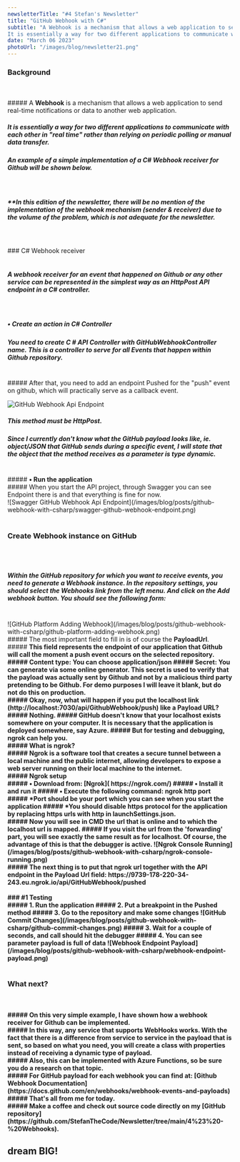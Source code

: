 ```yaml
---
newsletterTitle: "#4 Stefan's Newsletter"
title: "GitHub Webhook with C#"
subtitle: "A Webhook is a mechanism that allows a web application to send real-time notifications or data to another web application.
It is essentially a way for two different applications to communicate with each other in 'real time' rather than relying on periodic polling or manual data transfer."
date: "March 06 2023"
photoUrl: "/images/blog/newsletter21.png"
---
```


### Background
<br>
<br>
##### A <b>Webhook</b> is a mechanism that allows a web application to send real-time notifications or data to another web application.
<br>

##### It is essentially a way for two different applications to communicate with each other in "real time" rather than relying on periodic polling or manual data transfer.

##### An example of a simple implementation of a C# Webhook receiver for Github will be shown below.
<br>

##### **In this edition of the newsletter, there will be no mention of the implementation of the webhook mechanism (sender & receiver) due to the volume of the problem, which is not adequate for the newsletter.
<br>
<br>
### C# Webhook receiver
<br>
<br>

##### A webhook receiver for an event that happened on Github or any other service can be represented in the simplest way as an <b>HttpPost API endpoint</b> in a C# controller.

<br>

##### <b> • Create an action in C# Controller</b>
##### You need to create C # API Controller with GitHubWebhookController name. This is a controller to serve for all Events that happen within Github repository.
<br>
##### After that, you need to add an endpoint Pushed for the "push" event on github, which will practically serve as a callback event. 
<br>

![GitHub Webhook Api Endpoint](/images/blog/posts/github-webhook-with-csharp/github-webhook-api-endpoint.png)
<br>
##### This method must be HttpPost. 
##### Since I currently don't know what the GitHub payload looks like, ie. object/JSON that GitHub sends during a specific event, I will state that the object that the method receives as a parameter is type dynamic.
<br>
##### <b> ​• Run the application</b>
<br>
##### When you start the API project, through Swagger you can see Endpoint there is and that everything is fine for now.
<br>
![Swagger GitHub Webhook Api Endpoint](/images/blog/posts/github-webhook-with-csharp/swagger-github-webhook-endpoint.png)
<br>
<br>

### Create Webhook instance on GitHub
<br>
<br>

##### Within the GitHub repository for which you want to receive events, you need to generate a Webhook instance. In the repository settings, you should select the Webhooks link from the left menu. And click on the Add webhook button. You should see the following form: 
<br>
![GitHub Platform Adding Webhook](/images/blog/posts/github-webhook-with-csharp/github-platform-adding-webhook.png)
<br>
##### The most important field to fill in is of course the <b>PayloadUrl</b>.
<br>
##### <b>This field represents the endpoint of our application that Github will call the moment a push event occurs on the selected repository.<b>
<br>
##### <b>Content type:</b> You can choose application/json
##### <b>Secret:</b> You can generate via some online generator. This secret is used to verify that the payload was actually sent by Github and not by a malicious third party pretending to be Github. For demo purposes I will leave it blank, but <b> do not do this on production</b>.
<br>
##### Okay, now, what will happen if you put the localhost link (http://localhost:7030/api/GithubWebhook/push) like a Payload URL? 
<br>
##### Nothing. 
##### GitHub doesn't know that your localhost exists somewhere on your computer. It is necessary that the application is deployed somewhere, say Azure.
##### But for testing and debugging, ngrok can help you. 
<br>
##### <b>What is ngrok?</b>
<br>
##### Ngrok is a software tool that creates a secure tunnel between a local machine and the public internet, allowing developers to expose a web server running on their local machine to the internet.
<br>
##### <b>Ngrok setup</b>
<br>
##### • Download from: [Ngrok]( https://ngrok.com/)
##### • Install it and run it
##### • Execute the following command: <b>ngrok http port</b>
<br>
##### *Port should be your port which you can see when you start the application
##### *You should <b>disable https protocol</b> for the application by replacing https urls with http in <b>launchSettings.json</b>.
<br>
##### Now you will see in CMD the url that is online and to which the localhost url is mapped. 
##### If you visit the url from the <b>'forwarding'</b> part, you will see exactly the same result as for localhost. Of course, the advantage of this is that the debugger is active.
![Ngrok Console Running](/images/blog/posts/github-webhook-with-csharp/ngrok-console-running.png)
<br>
##### The next thing is to put that ngrok url together with the API endpoint in the Payload Url field: https://9739-178-220-34-243.eu.ngrok.io/api/GitHubWebhook/pushed

<br>
<br>
### #1 Testing
<br>
##### 1. Run the application
##### 2. Put a breakpoint in the Pushed method
##### 3. Go to the repository and make some changes
![GitHub Commit Changes](/images/blog/posts/github-webhook-with-csharp/github-commit-changes.png)
##### 3. Wait for a couple of seconds, and call should hit the debugger
##### 4. You can see parameter payload is full of data
![Webhook Endpoint Payload](/images/blog/posts/github-webhook-with-csharp/webhook-endpoint-payload.png)
<br>
<br>

### What next?
<br>
<br>
##### On this very simple example, I have shown how a webhook receiver for Github can be implemented.
<br>
##### In this way, any service that supports WebHooks works. With the fact that there is a difference from service to service in the payload that is sent, so based on what you need, you will create a class with properties instead of receiving a dynamic type of payload.
<br>
##### Also, this can be implemented with Azure Functions, so be sure you do a research on that topic.
<br>
##### For GitHub payload for each webhook you can find at: [Github Webhook Documentation](https://docs.github.com/en/webhooks/webhook-events-and-payloads)

<br>
##### That's all from me for today.
<br>
##### Make a coffee and check out source code directly on my <b> [GitHub repository](https://github.com/StefanTheCode/Newsletter/tree/main/4%23%20-%20Webhooks)</b>.

<br>

## <b > dream BIG! </b>